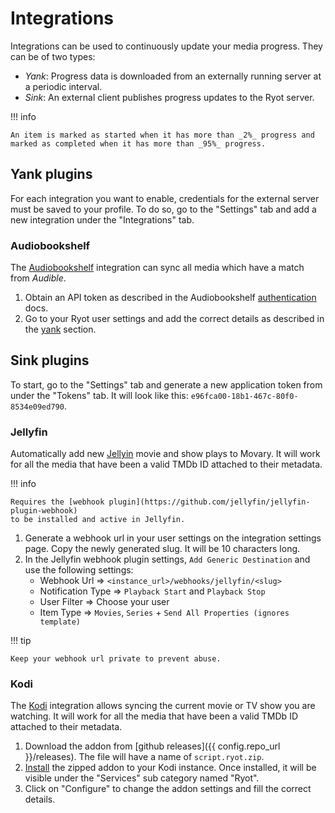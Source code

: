 # Integrations

Integrations can be used to continuously update your media progress. They can
be of two types:

- _Yank_: Progress data is downloaded from an externally running server at a
periodic interval.
- _Sink_: An external client publishes progress updates to the Ryot server.

!!! info

    An item is marked as started when it has more than _2%_ progress and
    marked as completed when it has more than _95%_ progress.

## Yank plugins

For each integration you want to enable, credentials for the external server
must be saved to your profile. To do so, go to the "Settings" tab and add a
new integration under the "Integrations" tab.

### Audiobookshelf

The [Audiobookshelf](https://www.audiobookshelf.org) integration can sync all
media which have a match from _Audible_.

1. Obtain an API token as described in the Audiobookshelf
[authentication](https://api.audiobookshelf.org/#authentication) docs.
2. Go to your Ryot user settings and add the correct details as described in the
[yank](#yank-plugins) section.

## Sink plugins

To start, go to the "Settings" tab and generate a new application token from under
the "Tokens" tab. It will look like this: `e96fca00-18b1-467c-80f0-8534e09ed790`.

### Jellyfin

Automatically add new [Jellyin](https://jellyfin.org/) movie and show plays to
Movary. It will work for all the media that have been a valid TMDb ID attached
to their metadata.

!!! info

    Requires the [webhook plugin](https://github.com/jellyfin/jellyfin-plugin-webhook)
    to be installed and active in Jellyfin.

1. Generate a webhook url in your user settings on the integration settings page.
Copy the newly generated slug. It will be 10 characters long.
2. In the Jellyfin webhook plugin settings, `Add Generic Destination` and
use the following settings:
    - Webhook Url => `<instance_url>/webhooks/jellyfin/<slug>`
    - Notification Type => `Playback Start` and `Playback Stop`
    - User Filter => Choose your user
    - Item Type => `Movies`, `Series` + `Send All Properties (ignores template)`

!!! tip

    Keep your webhook url private to prevent abuse.

### Kodi

The [Kodi](https://kodi.tv/) integration allows syncing the current movie or TV
show you are watching. It will work for all the media that have been a valid
TMDb ID attached to their metadata.

1. Download the addon from [github releases]({{ config.repo_url }}/releases).
The file will have a name of `script.ryot.zip`.
2. [Install](https://kodi.wiki/view/Add-on_manager#How_to_install_from_a_ZIP_file)
the zipped addon to your Kodi instance. Once installed, it will be visible under
the "Services" sub category named "Ryot".
3. Click on "Configure" to change the addon settings and fill the correct details.
